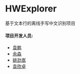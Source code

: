 # HWExplorer
基于文本行的离线手写中文识别项目



#### 项目开发人员:

* [袁鹏](https://github.com/indigo-yp)
* [余森](https://github.com/NathanYu1124)
* [姚劲嵩](https://github.com/yaojinsong9998)
* [袁欣卓](https://github.com/SHIHAIFENG15)

